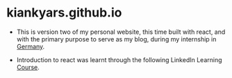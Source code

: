 # kiankyars.github.io
- This is version two of my personal website, this time built with react, and with the primary purpose to serve as my blog, during my internship in [Germany](https://www.daad.de/rise/en/rise-germany/).

- Introduction to react was learnt through the following LinkedIn Learning [Course](https://www.linkedin.com/learning/hands-on-introduction-react).
